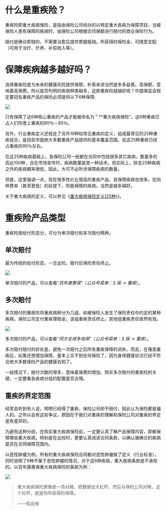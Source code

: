 # **什么是重疾险？**

重疾险即重大疾病保险，是指由保险公司经办的以特定重大疾病为保障项目，当被保险人患有保障的疾病时，由保险公司根据合同保额进行赔付的商业保险行为。

赔付是确诊即赔的，不需要治愈后提供票据报销。所获得的保险金，可随意支配（可用于治疗、疗养、补偿收入等）。

# **保障疾病越多越好吗？**

选择重疾险是为未来的健康风险提供保障，朴素来讲当然是多多益善。高保额，意味着高保费。所以是否列明的疾病种类越多，这款重疾险就越好呢？中国保监会规定要冠名重疾产品的保险必须提供以下6种保障:

![](https://mmbiz.qpic.cn/mmbiz_jpg/XureD2EYlnqUYiboIAJ1N2CISIn9NicCufs3OLh4lRmqqhTdgerEMrZgN1AEDVlQuZyMfRvozNKCSJ24icNRMubuw/640?wx_fmt=jpeg&tp=webp&wxfrom=5&wx_lazy=1)

只有保障了这6种核心重疾的产品才能被命名为＂\*\*重大疾病保险”。这6种重疾已占人们所患上重疾的80％－85％。

另外，行业重疾定义还规走了另外19种较常见重疾的定义，组成最常见的25种重疾组合，是目前市面绝大多数重疾产品提供的基本覆盖范围。且这25种重疾已经占重疾的95％左右。

在这25种疾病基础上，各保险公司一般都在合同中包括很多其它疾病，数量多的高达100种，且在市场宣传时，疾病数量是其一种话术。但实际上，除去25种疾病之外的疾病概率很低，因此，大可不必所求保障疾病的数量。

但是，这里强调一点，现在很多性价比很高的重疾产品，其保障疾病也很多。在同样费率（甚至更低）的前提下，所能保障的疾病，当然是越多越好。

关于重大疾病的定义，可以参见《[重大疾病保险定义\(25种\)](http://mp.weixin.qq.com/s?__biz=MzIyNTYyNDIzMQ==&mid=2247483807&idx=1&sn=2a04369b4c296ce063e6e51d2684fbb2&chksm=e87da857df0a214108a32eb2de384da54013ed2d62d3581aa69c47675aa4dbb53f811a98cfe1&scene=21#wechat_redirect)》。

# **重疾险产品类型**

重疾险按给付形态分，可分为单次赔付和多次赔付两种。

## **单次赔付**

最为传统的给付形态，一旦出险，赔付后保险责任终止。

![](https://mmbiz.qpic.cn/mmbiz_jpg/XureD2EYlnqUYiboIAJ1N2CISIn9NicCuf8LHTldLw3wpOcNrs9CMfIqFub4pT39BXA69qmQ5064eOTVCbrZtW9w/640?wx_fmt=jpeg&tp=webp&wxfrom=5&wx_lazy=1)

单次赔付的产品，可以查看“_百年康惠保_”（_公众号菜单：3.保 -&gt; 重疾_）。

## **多次赔付**

多次赔付的重疾险将重疾病种分为几组，如被保险人发生了保险责任中约定的某种疾病，保险公司支付重疾理赔金，该组重疾责任终止。其他组重疾责任依然有效。

![](https://mmbiz.qpic.cn/mmbiz_jpg/XureD2EYlnqUYiboIAJ1N2CISIn9NicCufuRNIicjdjicrYZFQibTOetpAqeFLNJfTGQawMXLRY98YVmnmm6ZOFdWNA/640?wx_fmt=jpeg&tp=webp&wxfrom=5&wx_lazy=1)

多次赔付的产品，可以查看“_同方全球多倍保_”（_公众号菜单：3.保 -&gt; 重疾_）。

多次赔付赔付的好处是，避免一次赔付之后所有重疾保障的消失，而且，在罹患重疾后，如果还想增加保障，基本上买不到任何保险了，因为身体健康状况已经不符合绝大多数保险产品的健康告知了。

一般情况下，赔付次数的增多，意味着保费的增加。购买多次赔付的重疾险的关键，一定要看各疾病分组的配置是否合理。

## **重疾的界定范围**

经常会听到有人说，明明已经得了重疾，保险公司却不赔付，因此认为保险都是骗人的。之所以会有这些争议，原因在于我们对重疾的理解和保险公司对重疾的界定是有差异的。

为避免这种分歧，在购买重大疾病保险前，一定要认真了解产品保障内容，即都保障哪些重大疾病。特别是在出险时，更要认真阅读合同条款，以确认被确诊的疾病是否在合同保障范围内。

以恶性肿瘤为例，所有的重大疾病保险合同都对恶性肿瘤做了定义（行业标准），同时说明了6种不属于恶性肿瘤的情况，对于这6种疾病，重大疾病条款是不承担的。以百年康惠保重大疾病保险的条款为例：

![](https://mmbiz.qpic.cn/mmbiz_jpg/XureD2EYlnqUYiboIAJ1N2CISIn9NicCufDiaSWp6FJyfW9IpGHlHXjLU90LqnY3Z58kVnchXhbibQlCAwFAff1W5g/640?wx_fmt=jpeg&tp=webp&wxfrom=5&wx_lazy=1)

> 重大疾病保险更像是一场对赌，把健康加大杠杆，然后与保险公司对赌，这个杠杆，就是你所获得的保障。
>
> ——知会保



